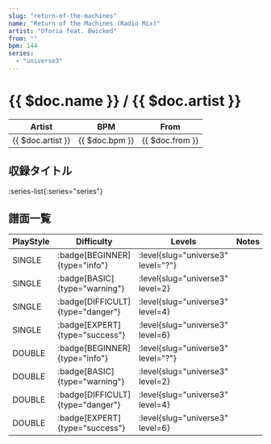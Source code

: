 ```yaml
---
slug: "return-of-the-machines"
name: "Return of the Machines (Radio Mix)"
artist: "Oforia feat. Bwicked"
from: ""
bpm: 144
series:
  - "universe3"
---
```


# {{ $doc.name }} / {{ $doc.artist }}

|Artist|BPM|From|
|------|---|----|
|{{ $doc.artist }}|{{ $doc.bpm }}|{{ $doc.from }}|

## 収録タイトル

:series-list{:series="series"}

## 譜面一覧

|PlayStyle|Difficulty|Levels|Notes|Movie|
|---------|----------|------|-----|-----|
|SINGLE| :badge[BEGINNER]{type="info"}|<div class="field is-grouped is-grouped-multiline"> :level{slug="universe3" level="?"}</div>|||
|SINGLE| :badge[BASIC]{type="warning"}|<div class="field is-grouped is-grouped-multiline"> :level{slug="universe3" level=2}</div>|||
|SINGLE| :badge[DIFFICULT]{type="danger"}|<div class="field is-grouped is-grouped-multiline"> :level{slug="universe3" level=4}</div>|||
|SINGLE| :badge[EXPERT]{type="success"}|<div class="field is-grouped is-grouped-multiline"> :level{slug="universe3" level=6}</div>|||
|DOUBLE| :badge[BEGINNER]{type="info"}|<div class="field is-grouped is-grouped-multiline"> :level{slug="universe3" level="?"}</div>|||
|DOUBLE| :badge[BASIC]{type="warning"}|<div class="field is-grouped is-grouped-multiline"> :level{slug="universe3" level=2}</div>|||
|DOUBLE| :badge[DIFFICULT]{type="danger"}|<div class="field is-grouped is-grouped-multiline"> :level{slug="universe3" level=4}</div>|||
|DOUBLE| :badge[EXPERT]{type="success"}|<div class="field is-grouped is-grouped-multiline"> :level{slug="universe3" level=6}</div>|||
